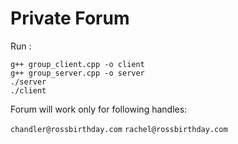 # Private Forum

Run :
```
g++ group_client.cpp -o client
g++ group_server.cpp -o server
./server
./client
```

Forum will work only for following handles:

```chandler@rossbirthday.com``` ```rachel@rossbirthday.com```